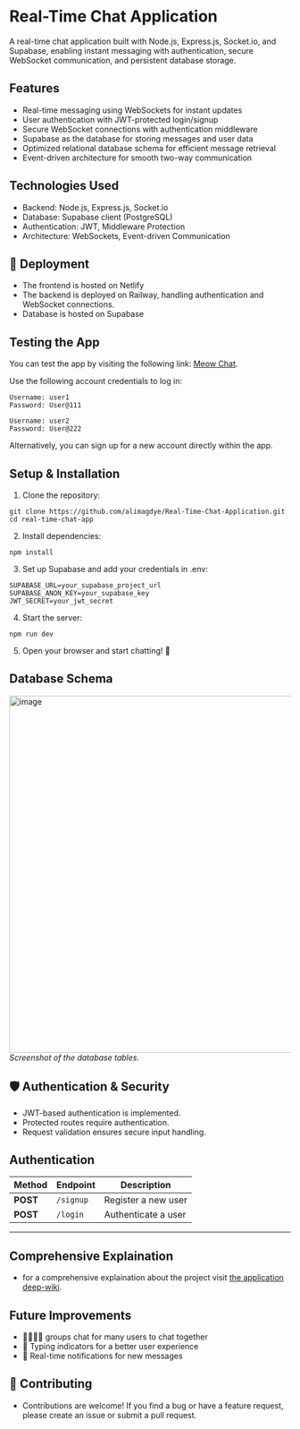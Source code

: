 # Real-Time Chat Application
A real-time chat application built with Node.js, Express.js, Socket.io, and Supabase, enabling instant messaging with authentication, secure WebSocket communication, and persistent database storage.

## Features
-  Real-time messaging using WebSockets for instant updates
-  User authentication with JWT-protected login/signup
-  Secure WebSocket connections with authentication middleware
-  Supabase as the database for storing messages and user data
-  Optimized relational database schema for efficient message retrieval
-  Event-driven architecture for smooth two-way communication
  
## Technologies Used
- Backend: Node.js, Express.js, Socket.io
- Database: Supabase client (PostgreSQL)
- Authentication: JWT, Middleware Protection
- Architecture: WebSockets, Event-driven Communication

## 🚀 Deployment
- The frontend is hosted on Netlify
- The backend is deployed on Railway, handling authentication and WebSocket connections.
- Database is hosted on Supabase

## Testing the App
You can test the app by visiting the following link: [Meow Chat](https://meow-chat.netlify.app/index.html).

Use the following account credentials to log in:

    Username: user1
    Password: User@111

    Username: user2
    Password: User@222

Alternatively, you can sign up for a new account directly within the app.
 
## Setup & Installation

1. Clone the repository:
```
git clone https://github.com/alimagdye/Real-Time-Chat-Application.git
cd real-time-chat-app
```
2. Install dependencies:
```
npm install
```
3. Set up Supabase and add your credentials in .env:
```
SUPABASE_URL=your_supabase_project_url
SUPABASE_ANON_KEY=your_supabase_key
JWT_SECRET=your_jwt_secret
```
4. Start the server:
```
npm run dev
```
5. Open your browser and start chatting! 🎉

## Database Schema
<img width="1364" height="638" alt="image" src="https://github.com/user-attachments/assets/50d22a24-12ca-4997-9560-53965cf15c68" />*Screenshot of the database tables.*

## 🛡 Authentication & Security
- JWT-based authentication is implemented.
- Protected routes require authentication.
- Request validation ensures secure input handling.

## Authentication
| Method | Endpoint   | Description |
|--------|-----------|-------------|
| **POST**  | `/signup` | Register a new user |
| **POST**  | `/login`  | Authenticate a user |

---

## Comprehensive Explaination
- for a comprehensive explaination about the project visit [the application deep-wiki](https://deepwiki.com/alimagdye/Real-Time-Chat-Application).

## Future Improvements

- 👨‍👩‍👧‍👦 groups chat for many users to chat together
- 🚀 Typing indicators for a better user experience
- 🔔 Real-time notifications for new messages

## 🎯 Contributing
- Contributions are welcome! If you find a bug or have a feature request, please create an issue or submit a pull request.
